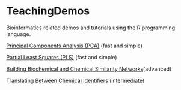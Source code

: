TeachingDemos
=============

Bioinformatics related demos and tutorials using the R programming language.

[Principal Components Analysis (PCA)](https://github.com/dgrapov/TeachingDemos/wiki/Principal-Components-Analysis) (fast and simple)

[Partial Least Squares (PLS)](https://github.com/dgrapov/TeachingDemos/wiki/Partial-Least-Squares) (fast and simple)

[Building Biochemical and Chemical Similarity Networks](https://github.com/dgrapov/TeachingDemos/wiki/Biochemical-and-Chemical-Similarity-Networks)(advanced)

[Translating Between Chemical Identifiers](https://github.com/dgrapov/TeachingDemos/wiki/Translating-Between-Chemical-Identifiers) (intermediate)
